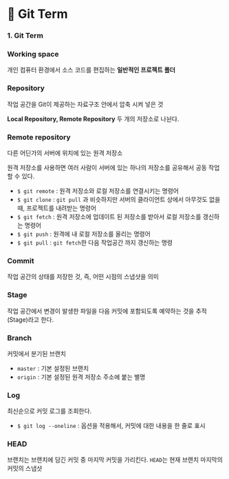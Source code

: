 # 📄 Git Term

### 1. Git Term

### Working space

개인 컴퓨터 환경에서 소스 코드를 편집하는 **일반적인 프로젝트 폴더**

### R**epository**

작업 공간을 Git이 제공하는 자료구조 안에서 압축 시켜 넣은 것

**Local  Repository, Remote  Repository** 두 개의 저장소로 나뉜다.

### Remote r**epository**

다른 어딘가의 서버에 위치에 있는 원격 저장소

원격 저장소를 사용하면 여러 사람이 서버에 있는 하나의 저장소를 공유해서 공동 작업 할 수 있다.

* `$ git remote` : 원격 저장소와 로컬 저장소를 연결시키는 명령어
* `$ git clone` : `git pull` 과 비슷하지만 서버의 클라이언트 상에서 아무것도 없을 때, 프로젝트를 내려받는 명령어
* `$ git fetch` : 원격 저장소에 업데이트 된 저장소를 받아서 로컬 저장소를 갱신하는 명령어
* `$ git push` : 원격에 내 로컬 저장소를 올리는 명령어
* `$ git pull` : `git fetch`한 다음 작업공간 까지 갱신하는 명령

### Commit

작업 공간의 상태를 저장한 것, 즉, 어떤 시점의 스냅샷을 의미

### Stage

작업 공간에서 변경이 발생한 파일을 다음 커밋에 포함되도록 예약하는 것을 추적 \(Stage\)라고 한다.

### Branch

커밋에서 분기된 브랜치

* `master` : 기본 설정된 브랜치
* `origin` : 기본 설정된 원격 저장소 주소에 붙는 별명

### Log

최신순으로 커밋 로그를 조회한다.

* `$ git log --oneline` : 옵션을 적용해서,  커밋에 대한 내용을 한 줄로 표시

### HEAD

브랜치는 브랜치에 담긴 커밋 중 마지막 커밋을 가리킨다. `HEAD`는 현재 브랜치 마지막의 커밋의 스냅샷










